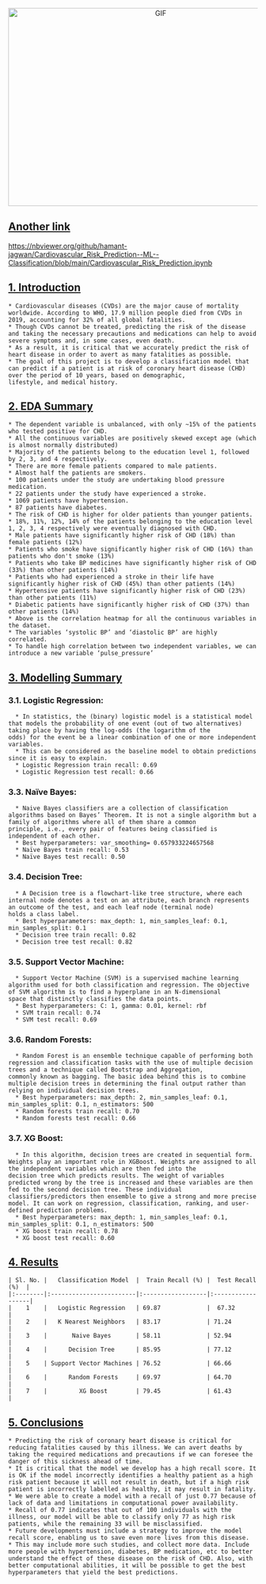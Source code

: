 <p align="center"> 
<img src="https://cdn-images-1.medium.com/max/800/0*0btxf-n_Sb7xkttM.gif"  width="600" height="400" alt="GIF">
</p>

## <ins>Another link</ins>
https://nbviewer.org/github/hamant-jagwan/Cardiovascular_Risk_Prediction--ML--Classification/blob/main/Cardiovascular_Risk_Prediction.ipynb

## <ins>1. Introduction</ins>
    * Cardiovascular diseases (CVDs) are the major cause of mortality worldwide. According to WHO, 17.9 million people died from CVDs in 2019, accounting for 32% of all global fatalities.
    * Though CVDs cannot be treated, predicting the risk of the disease and taking the necessary precautions and medications can help to avoid severe symptoms and, in some cases, even death.
    * As a result, it is critical that we accurately predict the risk of heart disease in order to avert as many fatalities as possible.
    * The goal of this project is to develop a classification model that can predict if a patient is at risk of coronary heart disease (CHD) over the period of 10 years, based on demographic,               lifestyle, and medical history.


## <ins>2. EDA Summary</ins>
    * The dependent variable is unbalanced, with only ~15% of the patients who tested positive for CHD.
    * All the continuous variables are positively skewed except age (which is almost normally distributed)
    * Majority of the patients belong to the education level 1, followed by 2, 3, and 4 respectively.
    * There are more female patients compared to male patients.
    * Almost half the patients are smokers.
    * 100 patients under the study are undertaking blood pressure medication.
    * 22 patients under the study have experienced a stroke.
    * 1069 patients have hypertension.
    * 87 patients have diabetes.
    * The risk of CHD is higher for older patients than younger patients.
    * 18%, 11%, 12%, 14% of the patients belonging to the education level 1, 2, 3, 4 respectively were eventually diagnosed with CHD.
    * Male patients have significantly higher risk of CHD (18%) than female patients (12%)
    * Patients who smoke have significantly higher risk of CHD (16%) than patients who don't smoke (13%)
    * Patients who take BP medicines have significantly higher risk of CHD (33%) than other patients (14%)
    * Patients who had experienced a stroke in their life have significantly higher risk of CHD (45%) than other patients (14%)
    * Hypertensive patients have significantly higher risk of CHD (23%) than other patients (11%)
    * Diabetic patients have significantly higher risk of CHD (37%) than other patients (14%)
    * Above is the correlation heatmap for all the continuous variables in the dataset.
    * The variables ‘systolic BP’ and ‘diastolic BP’ are highly correlated.
    * To handle high correlation between two independent variables, we can introduce a new variable ‘pulse_pressure’



## <ins>3. Modelling Summary</ins>
  ### 3.1.	Logistic Regression:
      * In statistics, the (binary) logistic model is a statistical model that models the probability of one event (out of two alternatives) taking place by having the log-odds (the logarithm of the          odds) for the event be a linear combination of one or more independent variables.
      * This can be considered as the baseline model to obtain predictions since it is easy to explain. 
      * Logistic Regression train recall: 0.69
      * Logistic Regression test recall: 0.66
  ### 3.3.	Naïve Bayes:
      * Naive Bayes classifiers are a collection of classification algorithms based on Bayes’ Theorem. It is not a single algorithm but a family of algorithms where all of them share a common                 principle, i.e., every pair of features being classified is independent of each other.
      * Best hyperparameters: var_smoothing= 0.657933224657568
      * Naïve Bayes train recall: 0.53
      * Naïve Bayes test recall: 0.50
  ### 3.4.	Decision Tree:
      * A Decision tree is a flowchart-like tree structure, where each internal node denotes a test on an attribute, each branch represents an outcome of the test, and each leaf node (terminal node)          holds a class label.
      * Best hyperparameters: max_depth: 1, min_samples_leaf: 0.1, min_samples_split: 0.1
      * Decision tree train recall: 0.82
      * Decision tree test recall: 0.82
  ### 3.5.	Support Vector Machine:
      * Support Vector Machine (SVM) is a supervised machine learning algorithm used for both classification and regression. The objective of SVM algorithm is to find a hyperplane in an N-dimensional         space that distinctly classifies the data points.
      * Best hyperparameters: C: 1, gamma: 0.01, kernel: rbf
      * SVM train recall: 0.74
      * SVM test recall: 0.69
  ### 3.6.	Random Forests:
      * Random Forest is an ensemble technique capable of performing both regression and classification tasks with the use of multiple decision trees and a technique called Bootstrap and Aggregation,         commonly known as bagging. The basic idea behind this is to combine multiple decision trees in determining the final output rather than relying on individual decision trees.
      * Best hyperparameters: max_depth: 2, min_samples_leaf: 0.1, min_samples_split: 0.1, n_estimators: 500
      * Random forests train recall: 0.70
      * Random forests test recall: 0.66
  ### 3.7.	XG Boost:
      * In this algorithm, decision trees are created in sequential form. Weights play an important role in XGBoost. Weights are assigned to all the independent variables which are then fed into the          decision tree which predicts results. The weight of variables predicted wrong by the tree is increased and these variables are then fed to the second decision tree. These individual                    classifiers/predictors then ensemble to give a strong and more precise model. It can work on regression, classification, ranking, and user-defined prediction problems. 
      * Best hyperparameters: max_depth: 1, min_samples_leaf: 0.1, min_samples_split: 0.1, n_estimators: 500
      * XG boost train recall: 0.78
      * XG boost test recall: 0.60

## <ins>4. Results</ins>

    | Sl. No. |   Classification Model  |  Train Recall (%) |  Test Recall (%)  |
    |:--------|:------------------------|:------------------|:------------------|
    |    1    |   Logistic Regression   | 69.87             |  67.32            |
    |    2    |   K Nearest Neighbors   | 83.17             | 71.24             |
    |    3    |       Naive Bayes       | 58.11             | 52.94             |
    |    4    |      Decision Tree      | 85.95             | 77.12             |
    |    5    | Support Vector Machines | 76.52             | 66.66             |
    |    6    |      Random Forests     | 69.97             | 64.70             |
    |    7    |         XG Boost        | 79.45             | 61.43             |



## <ins>5.	Conclusions</ins>
    * Predicting the risk of coronary heart disease is critical for reducing fatalities caused by this illness. We can avert deaths by taking the required medications and precautions if we can foresee the danger of this sickness ahead of time.
    * It is critical that the model we develop has a high recall score. It is OK if the model incorrectly identifies a healthy patient as a high risk patient because it will not result in death, but if a high risk patient is incorrectly labelled as healthy, it may result in fatality.
    * We were able to create a model with a recall of just 0.77 because of lack of data and limitations in computational power availability.
    * Recall of 0.77 indicates that out of 100 individuals with the illness, our model will be able to classify only 77 as high risk patients, while the remaining 33 will be misclassified.
    * Future developments must include a strategy to improve the model recall score, enabling us to save even more lives from this disease.
    * This may include more such studies, and collect more data. Include more people with hypertension, diabetes, BP medication, etc to better understand the effect of these disease on the risk of CHD. Also, with better computational abilities, it will be possible to get the best hyperparameters that yield the best predictions.
